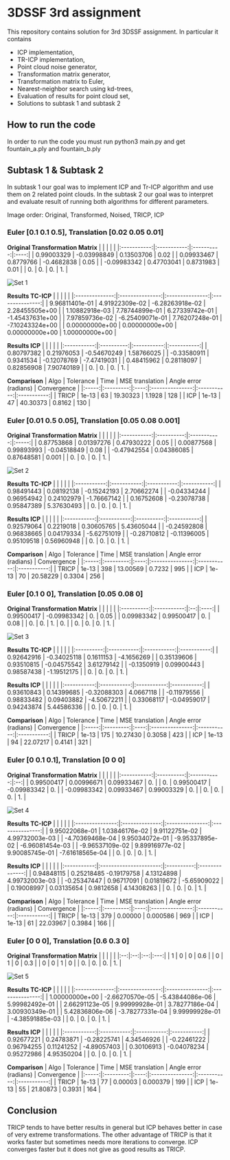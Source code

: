 
# 3DSSF 3rd assignment

This repository contains solution for 3rd 3DSSF assignment. In particular it contains

 - ICP implementation,
 - TR-ICP implementation,
 - Point cloud noise generator,
 - Transformation matrix generator,
 - Transformation matrix to Euler,
 - Nearest-neighbor search using kd-trees,
 - Evaluation of results for point cloud set,
 - Solutions to subtask 1 and subtask 2

## How to run the code
In order to run the code you must run python3 main.py and get fountain_a.ply and fountain_b.ply

## Subtask 1 & Subtask 2

In subtask 1 our goal was to implement ICP and Tr-ICP algorithm and use them on 2 related point clouds. In the subtask 2 our goal was to interpret and evaluate result of running both algorithms for different parameters.

Image order: Original, Transformed, Noised, TRICP, ICP


### Euler [0.1 0.1 0.5], Translation [0.02 0.05 0.01]

**Original Transformation Matrix**
|             |             |            |      | 
|:-----------:|:-----------:|:----------:|:----:|
|  0.99003329 | -0.03998849 | 0.13503706 | 0.02 | 
|  0.09933467 |  0.8779766  | -0.4682838 | 0.05 | 
| -0.09983342 |  0.47703041 |  0.8731983 | 0.01 | 
|      0.     |      0.     |     0.     |  1.  | 

![Set 1](1.jpg?raw=true "Title")

**Results TC-ICP**
|                |                 |                 |                 |
|:--------------:|:---------------:|:---------------:|:---------------:|
| 9.96811401e-01 |  4.91922309e-02 | -6.28263918e-02 |  2.28455505e+00 |
| 1.10882918e-03 |  7.78744899e-01 |  6.27339742e-01 | -1.45437631e+00 |
| 7.97859736e-02 | -6.25409071e-01 |  7.76207248e-01 | -7.10243324e+00 |
| 0.00000000e+00 |  0.00000000e+00 |  0.00000000e+00 |  1.00000000e+00 |

**Results ICP**
|             |            |             |             |
|:-----------:|:----------:|:-----------:|:-----------:|
|  0.80797382 | 0.21976053 | -0.54670249 |  1.58766025 |
| -0.33580911 |  0.9341534 | -0.12078769 | -7.47419031 |
|  0.48415962 | 0.28118097 |  0.82856908 |  7.90740189 |
|      0.     |     0.     |      0.     |      1.     |

**Comparison**
|  Algo | Tolerance | Time | MSE translation | Angle error (radians) | Convergence |
|:-----:|:---------:|:----:|:---------------:|:-----------:|:-----------:|
| TRICP |   1e-13   |  63  |     19.30323    |  1.1928 |     128     |
|  ICP  |   1e-13   |  47  |     40.30373    |  0.8162 |     130     |

### Euler [0.01 0.5 0.05], Translation [0.05 0.08 0.001]

**Original Transformation Matrix**
|             |            |             |       |
|:-----------:|:----------:|:-----------:|:-----:|
|  0.87753868 | 0.01397276 |  0.47930222 |  0.05 |
|  0.00877568 | 0.99893993 | -0.04518849 |  0.08 |
| -0.47942554 | 0.04386085 |  0.87648581 | 0.001 |
|      0.     |     0.     |      0.     |   1.  |

![Set 2](2.jpg?raw=true "Title")

**Results TC-ICP**
|             |             |             |             |
|:-----------:|:-----------:|:-----------:|:-----------:|
|  0.98491443 |  0.08192138 | -0.15242193 |  2.70662274 |
| -0.04334244 |  0.96954942 |  0.24102979 | -1.76667142 |
|  0.16752608 | -0.23078738 |  0.95847389 |  5.37630493 |
|      0.     |      0.     |      0.     |      1.     |

**Results ICP**
|             |             |            |             |
|:-----------:|:-----------:|:----------:|:-----------:|
|  0.92579064 |  0.2219018  | 0.30605765 |  5.43605044 |
| -0.24592808 |  0.96838665 | 0.04179334 | -5.62751019 |
| -0.28710812 | -0.11396005 | 0.95109518 |  0.56960948 |
|      0.     |      0.     |     0.     |      1.     |

**Comparison**
|  Algo | Tolerance | Time | MSE translation | Angle error (radians) | Convergence |
|:-----:|:---------:|:----:|:---------------:|:-----------:|:-----------:|
| TRICP |   1e-13   |  398 |     13.00569    |  0.7232 |     995     |
|  ICP  |   1e-13   |  70  |     20.58229    |  0.3304 |     256     |

### Euler [0.1 0 0], Translation [0.05 0.08 0]

**Original Transformation Matrix**
|            |             |    |      |
|:----------:|:-----------:|:--:|:----:|
| 0.99500417 | -0.09983342 | 0. | 0.05 |
| 0.09983342 |  0.99500417 | 0. | 0.08 |
|     0.     |      0.     | 1. |  0.  |
|     0.     |      0.     | 0. |  1.  |

![Set 3](3.jpg?raw=true "Title")

**Results TC-ICP**
|            |             |             |             |
|:----------:|:-----------:|:-----------:|:-----------:|
| 0.92642916 | -0.34025118 |  0.1611153  |  -4.1656269 |
| 0.35139606 |  0.93510815 | -0.04575542 |  3.61279142 |
| -0.1350919 |  0.09900443 |  0.98587438 | -1.19512175 |
|     0.     |      0.     |      0.     |      1.     |

**Results ICP**
|             |             |             |             |
|:-----------:|:-----------:|:-----------:|:-----------:|
|  0.93610843 |  0.14399685 | -0.32088303 |  4.0667118  |
| -0.11979556 |  0.98833482 |  0.09403882 | -4.50672211 |
|  0.33068117 | -0.04959017 |  0.94243874 |  5.44586336 |
|      0.     |      0.     |      0.     |      1.     |

**Comparison**
|  Algo | Tolerance | Time | MSE translation | Angle error (radians) | Convergence |
|:-----:|:---------:|:----:|:---------------:|:-----------:|:-----------:|
| TRICP |   1e-13   |  175 |     10.27430    |  0.3058 |     423     |
|  ICP  |   1e-13   |  94  |     22.07217    |  0.4141 |     321     |

### Euler [0 0.1 0.1], Translation [0 0 0]

**Original Transformation Matrix**
|             |            |             |    |
|:-----------:|:----------:|:-----------:|:--:|
|  0.99500417 | 0.00996671 |  0.09933467 | 0. |
|      0.     | 0.99500417 | -0.09983342 | 0. |
| -0.09983342 | 0.09933467 |  0.99003329 | 0. |
|      0.     |     0.     |      0.     | 1. |

![Set 4](4.jpg?raw=true "Title")

**Results TC-ICP**
|                 |                |                 |                 |
|:---------------:|:--------------:|:---------------:|:---------------:|
|  9.95022068e-01 | 1.03846176e-02 |  9.91122751e-02 |  4.99732003e-03 |
| -4.70369468e-04 | 9.95034072e-01 | -9.95337895e-02 | -6.96081454e-03 |
| -9.96537109e-02 | 9.89916977e-02 |  9.90085745e-01 | -7.61618565e-04 |
|        0.       |       0.       |        0.       |        1.       |

**Results ICP**
|             |                        |            |                |
|:-----------:|:----------------------:|:----------:|:--------------:|
|  0.94848115 | 0.25218485 -0.19179758 | 4.13124898 | 4.99732003e-03 |
| -0.25347447 |       0.96717091       | 0.01819672 |   -5.65909022  |
|  0.19008997 |       0.03135654       |  0.9812658 |   4.14308263   |
|      0.     |           0.           |     0.     |       1.       |

**Comparison**
|  Algo | Tolerance | Time | MSE translation | Angle error (radians) | Convergence |
|:-----:|:---------:|:----:|:---------------:|:-----------:|:-----------:|
| TRICP |   1e-13   |  379 |     0.00000    |  0.000586 |     969     |
|  ICP  |   1e-13   |  61  |     22.03967    |  0.3984 |     166     |   |

### Euler [0 0 0], Translation [0.6 0.3 0]

**Original Transformation Matrix**
|    |    |    |     |
|:--:|:--:|:--:|:---:|
|  1 |  0 |  0 | 0.6 |
|  0 |  1 |  0 | 0.3 |
|  0 |  0 |  1 |  0  |
| 0. | 0. | 0. |  1. |

![Set 5](5.jpg?raw=true "Title")

**Results TC-ICP**
|                |                 |                 |                 |
|:--------------:|:---------------:|:---------------:|:---------------:|
| 1.00000000e+00 | -2.66270570e-05 | -5.43844086e-06 |  5.99982492e-01 |
| 2.66291123e-05 |  9.99999928e-01 |  3.78277186e-04 |  3.00930349e-01 |
| 5.42836806e-06 | -3.78277331e-04 |  9.99999928e-01 | -4.38591885e-03 |
|       0.       |        0.       |        0.       |        1.       |

**Results ICP**
|             |             |             |             |
|:-----------:|:-----------:|:-----------:|:-----------:|
|  0.92677221 |  0.24783871 | -0.28225741 |  4.34546926 |
| -0.22461222 |  0.96794255 |  0.11241252 | -4.89057403 |
|  0.30106913 | -0.04078234 |  0.95272986 |  4.95350204 |
|      0.     |      0.     |      0.     |      1.     |

**Comparison**
|  Algo | Tolerance | Time | MSE translation | Angle error (radians) | Convergence |
|:-----:|:---------:|:----:|:---------------:|:-----------:|:-----------:|
| TRICP |   1e-13   |  77  |     0.00003     | 0.000379 |     199     |
|  ICP  |   1e-13   |  55  |     21.80873    |  0.3931 |     164     |


## Conclusion
TRICP tends to have better results in general but ICP behaves better in case of very extreme transformations. The other advantage of TRICP is that it works faster but sometimes needs more iterations to converge. ICP converges faster but it does not give as good results as TRICP.
